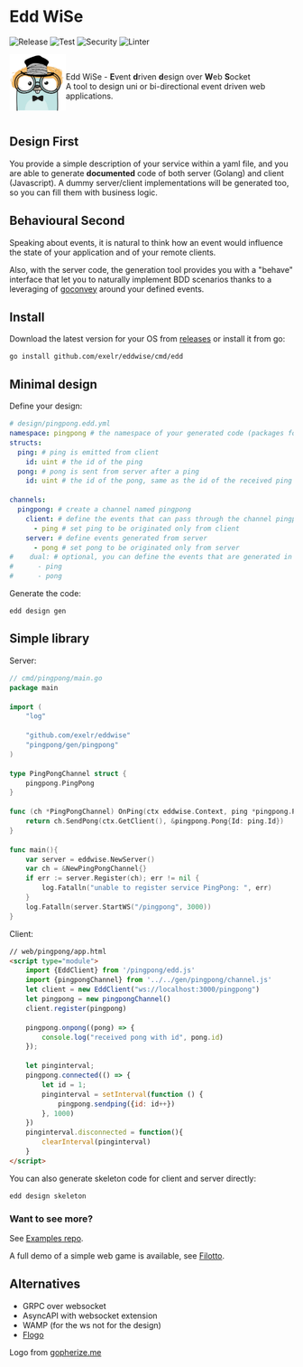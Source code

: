
# Edd WiSe

![Release](https://img.shields.io/github/v/release/exelr/eddwise.svg)
![Test](https://github.com/exelr/eddwise/workflows/Test/badge.svg)
![Security](https://github.com/exelr/eddwise/workflows/Security/badge.svg)
![Linter](https://github.com/exelr/eddwise/workflows/Linter/badge.svg)

<div>
<img align="left" src="https://raw.githubusercontent.com/exelr/eddwise/master/logo.png" alt="Edd WiSe" width="100" height="100" />
<br/>
<p>
	Edd WiSe - <b>E</b>vent <b>d</b>riven <b>d</b>esign over <b>W</b>eb <b>S</b>ocket<br />
    A tool to design uni or bi-directional event driven web applications. <br />
</p>
<p><br /></p>
</div>

## Design First

You provide a simple description of your service within a yaml file,
and you are able to generate **documented** code of both server (Golang) and client (Javascript). A dummy server/client implementations will be generated too, so you can fill them with business logic.

## Behavioural Second

Speaking about events, it is natural to think how an event would influence the state of your application and of your remote clients.

Also, with the server code, the generation tool provides you with a "behave" interface that let you to naturally implement BDD scenarios thanks to a leveraging of [goconvey](https://github.com/smartystreets/goconvey) around your defined events.

## Install

Download the latest version for your OS from [releases](https://github.com/exelr/eddwise/releases) or install it from go:

```shell
go install github.com/exelr/eddwise/cmd/edd
```

## Minimal design

Define your design:
```yaml
# design/pingpong.edd.yml
namespace: pingpong # the namespace of your generated code (packages for go)
structs:
  ping: # ping is emitted from client
    id: uint # the id of the ping
  pong: # pong is sent from server after a ping
    id: uint # the id of the pong, same as the id of the received ping

channels:
  pingpong: # create a channel named pingpong
    client: # define the events that can pass through the channel pingpong generated from client
      - ping # set ping to be originated only from client 
    server: # define events generated from server
      - pong # set pong to be originated only from server
#    dual: # optional, you can define the events that are generated in both client and server
#      - ping
#      - pong
```

Generate the code:

```shell
edd design gen
```

## Simple library

Server:
```go
// cmd/pingpong/main.go
package main

import (
    "log"

    "github.com/exelr/eddwise"
    "pingpong/gen/pingpong"
)

type PingPongChannel struct {
    pingpong.PingPong
}

func (ch *PingPongChannel) OnPing(ctx eddwise.Context, ping *pingpong.Ping) error {
    return ch.SendPong(ctx.GetClient(), &pingpong.Pong{Id: ping.Id})
}

func main(){
    var server = eddwise.NewServer()
    var ch = &NewPingPongChannel{}
    if err := server.Register(ch); err != nil {
        log.Fatalln("unable to register service PingPong: ", err)
    }
    log.Fatalln(server.StartWS("/pingpong", 3000))
}

```
Client:
```html
// web/pingpong/app.html
<script type="module">
    import {EddClient} from '/pingpong/edd.js'
    import {pingpongChannel} from '../../gen/pingpong/channel.js'
    let client = new EddClient("ws://localhost:3000/pingpong")
    let pingpong = new pingpongChannel()
    client.register(pingpong)
    
    pingpong.onpong((pong) => {
        console.log("received pong with id", pong.id)
    });
    
    let pinginterval;
    pingpong.connected(() => {
        let id = 1;
        pinginterval = setInterval(function () {
            pingpong.sendping({id: id++})
        }, 1000)
    })
    pinginterval.disconnected = function(){
        clearInterval(pinginterval)
    }
</script>
```

You can also generate skeleton code for client and server directly:

```shell
edd design skeleton
```

### Want to see more?

See [Examples repo](https://github.com/exelr/eddwise-examples).

A full demo of a simple web game is available, see [Filotto](https://github.com/exelr/filotto).

## Alternatives

- GRPC over websocket
- AsyncAPI with websocket extension
- WAMP (for the ws not for the design)
- [Flogo](https://github.com/TIBCOSoftware/flogo)

Logo from [gopherize.me](https://gopherize.me)
